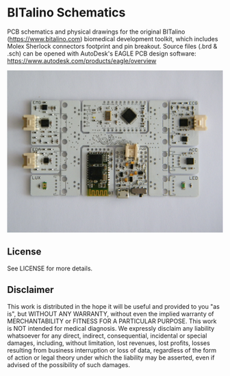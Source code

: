 # BITalino Schematics

PCB schematics and physical drawings for the original BITalino (https://www.bitalino.com) biomedical development toolkit, which includes Molex Sherlock connectors footprint and pin
breakout. Source files (.brd & .sch) can be opened with AutoDesk's EAGLE PCB design software: https://www.autodesk.com/products/eagle/overview

![BITalino All-in-One Board](https://raw.githubusercontent.com/PIA-Group/schematics-bitalino/master/BITalino.JPG)


## License

See LICENSE for more details.

## Disclaimer

This work is distributed in the hope it will be useful and provided
to you "as is", but WITHOUT ANY WARRANTY, without even the implied
warranty of MERCHANTABILITY or FITNESS FOR A PARTICULAR PURPOSE. This
work is NOT intended for medical diagnosis. We expressly disclaim any
liability whatsoever for any direct, indirect, consequential, incidental
or special damages, including, without limitation, lost revenues, lost
profits, losses resulting from business interruption or loss of data,
regardless of the form of action or legal theory under which the
liability may be asserted, even if advised of the possibility of such
damages.
